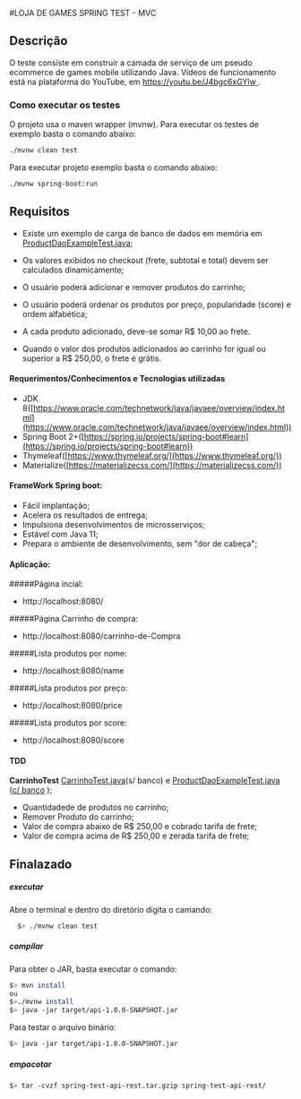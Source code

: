 #LOJA DE GAMES SPRING TEST - MVC


## Descrição

  O teste consiste em construir a camada de serviço de um pseudo ecommerce de games mobile utilizando Java.
  Vídeos de funcionamento está na plataforma do YouTube, em [ https://youtu.be/J4bgc6xGYlw ]( https://youtu.be/J4bgc6xGYlw).

### Como executar os testes
  
  O projeto usa o maven wrapper (mvnw).
  Para executar os testes de exemplo basta o comando abaixo:
  
  ```sh
  ./mvnw clean test
  ```
  
  Para executar projeto exemplo basta o comando abaixo:
 
  ```sh
  ./mvnw spring-boot:run
  ```

## Requisitos

  - Existe um exemplo de carga de banco de dados em memória em [ProductDaoExampleTest.java](./src/test/java/br/com/supera/api/models/ProductDaoExampleTest.java);
  
  - Os valores exibidos no checkout (frete, subtotal e total) devem ser calculados dinamicamente;
  
  - O usuário poderá adicionar e remover produtos do carrinho;
  
  - O usuário poderá ordenar os produtos por preço, popularidade (score) e ordem alfabética;
  
  - A cada produto adicionado, deve-se somar R$ 10,00 ao frete.

  - Quando o valor dos produtos adicionados ao carrinho for igual ou superior a R$ 250,00, o frete é grátis.


#### Requerimentos/Conhecimentos e Tecnologias utilizadas

  - JDK 8([https://www.oracle.com/technetwork/java/javaee/overview/index.html](https://www.oracle.com/technetwork/java/javaee/overview/index.html))
  - Spring Boot 2+([https://spring.io/projects/spring-boot#learn](https://spring.io/projects/spring-boot#learn))
  - Thymeleaf([https://www.thymeleaf.org/](https://www.thymeleaf.org/))
  - Materialize([https://materializecss.com/](https://materializecss.com/))
  
  
####  FrameWork Spring boot:
-  Fácil implantação;
-  Acelera os resultados de entrega;
-  Impulsiona desenvolvimentos de microsserviços;
-  Estável com Java 11;
-  Prepara o ambiente de desenvolvimento, sem "dor de cabeça"; 
 
  
####  Aplicação:
#####Página incial:
* http://localhost:8080/

#####Página Carrinho de compra:
* http://localhost:8080/carrinho-de-Compra

#####Lista produtos por nome:
* http://localhost:8080/name

#####Lista produtos por preço:
* http://localhost:8080/price

#####Lista produtos por score:
* http://localhost:8080/score

  
#### TDD
__CarrinhoTest__  [CarrinhoTest.java](./src/test/java/br/com/supera/api/models/ProductDaoExampleTest.java)(s/ banco) e [ProductDaoExampleTest.java](./src/test/java/br/com/supera/api/models/ProductDaoExampleTest.java) ([c/ banco](./src/test/resources/datasets/products.yml) ); 
  -  Quantidadede de produtos no carrinho;
  -	 Remover Produto do carrinho;
  -	 Valor de compra abaixo de R$ 250,00 e cobrado tarifa de frete;
  -	 Valor de compra acima de R$ 250,00 e zerada tarifa de frete;

 
	
  
## Finalazado
##### executar
Abre o terminal e dentro do diretório digita o camando:

  ```sh
	$> ./mvnw clean test
  ```
   
##### compilar
Para obter o JAR, basta executar o comando:
   
   ```sh
  $> mvn install 
  ou 
  $>./mvnw install
  $> java -jar target/api-1.0.0-SNAPSHOT.jar
  ```
 
 Para testar o arquivo binário: 
 
   ```sh
  $> java -jar target/api-1.0.0-SNAPSHOT.jar
  ```
 
##### empacotar 

   ```sh
  $> tar -cvzf spring-test-api-rest.tar.gzip spring-test-api-rest/
  ```


